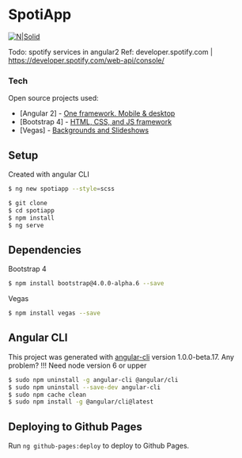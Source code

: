 # SpotiApp
[![N|Solid](http://www.sheerid.com/wp-content/themes/sheerid/img/ppc/spotify.jpg)](https://www.spotify.com/ar/)

Todo: spotify services in angular2
Ref: developer.spotify.com | https://developer.spotify.com/web-api/console/

### Tech
Open source projects used:

* [Angular 2] - [One framework. Mobile & desktop](https://angular.io/)
* [Bootstrap 4] - [HTML, CSS, and JS framework](https://v4-alpha.getbootstrap.com/)
* [Vegas] - [Backgrounds and Slideshows](https://github.com/jaysalvat/vegas)

## Setup
Created with angular CLI
```sh
$ ng new spotiapp --style=scss
```

```sh
$ git clone
$ cd spotiapp
$ npm install
$ ng serve
```

## Dependencies
Bootstrap 4

```sh
$ npm install bootstrap@4.0.0-alpha.6 --save
```

Vegas

```sh
$ npm install vegas --save
```

## Angular CLI
This project was generated with [angular-cli](https://github.com/angular/angular-cli) version 1.0.0-beta.17.
Any problem?
!!! Need node version 6 or upper

```sh
$ sudo npm uninstall -g angular-cli @angular/cli
$ sudo npm uninstall --save-dev angular-cli
$ sudo npm cache clean
$ sudo npm install -g @angular/cli@latest
```

## Deploying to Github Pages
Run `ng github-pages:deploy` to deploy to Github Pages.

